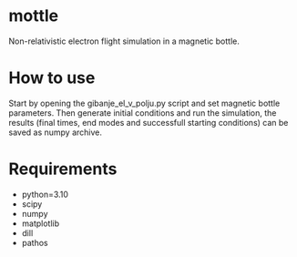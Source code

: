 # mottle
Non-relativistic electron flight simulation in a magnetic bottle.

# How to use
Start by opening the gibanje_el_v_polju.py script and set magnetic bottle parameters.
Then generate initial conditions and run the simulation, the results (final times, end modes and successfull starting conditions) can be saved as numpy archive.

# Requirements
- python=3.10
- scipy
- numpy
- matplotlib
- dill
- pathos
